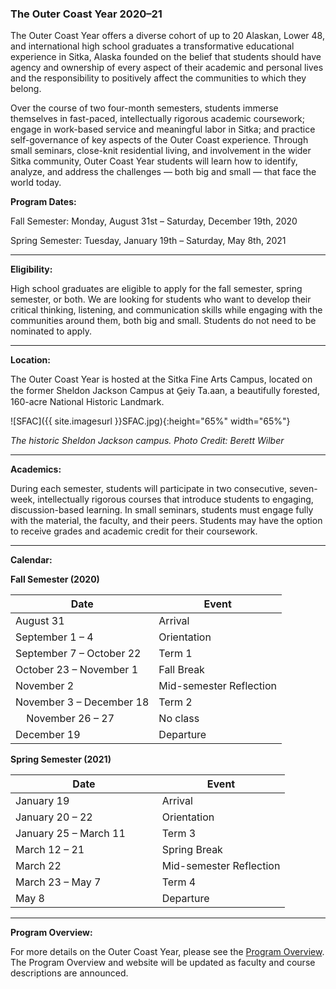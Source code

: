 ### The Outer Coast Year 2020–21

The Outer Coast Year offers a diverse cohort of up to 20 Alaskan, Lower 48, and international high school graduates a transformative educational experience in Sitka, Alaska founded on the belief that students should have agency and ownership of every aspect of their academic and personal lives and the responsibility to positively affect the communities to which they belong.

Over the course of two four-month semesters, students immerse themselves in fast-paced, intellectually rigorous academic coursework; engage in work-based service and meaningful labor in Sitka; and practice self-governance of key aspects of the Outer Coast experience. Through small seminars, close-knit residential living, and involvement in the wider Sitka community, Outer Coast Year students will learn how to identify, analyze, and address the challenges — both big and small — that face the world today.

<strong>Program Dates:</strong>

Fall Semester: Monday, August 31st – Saturday, December 19th, 2020

Spring Semester: Tuesday, January 19th – Saturday, May 8th, 2021

***

<strong>Eligibility:</strong>

High school graduates are eligible to apply for the fall semester, spring semester, or both. We are looking for students who want to develop their critical thinking, listening, and communication skills while engaging with the communities around them, both big and small. Students do not need to be nominated to apply. 

***

<strong>Location:</strong>

The Outer Coast Year is hosted at the Sitka Fine Arts Campus, located on the former Sheldon Jackson Campus at G̱eiy Ta.aan, a beautifully forested, 160-acre National Historic Landmark. 

<!-- This inserts the campus image -->
![SFAC]({{ site.imagesurl }}SFAC.jpg){:height="65%" width="65%"}

_The historic Sheldon Jackson campus. Photo Credit: Berett Wilber_

***

<strong>Academics:</strong>

During each semester, students will participate in two consecutive, seven-week, intellectually rigorous courses that introduce students to engaging, discussion-based learning. In small seminars, students must engage fully with the material, the faculty, and their peers. Students may have the option to receive grades and academic credit for their coursework.

***

<strong>Calendar:</strong>

<strong>Fall Semester (2020)</strong>

| Date          | Event     |
| ------------- | ------------- |
| August 31 | Arrival  |
| September 1 – 4   | Orientation |
| September 7 – October 22  | Term 1 |
| October 23 – November 1 | Fall Break |
| November 2  | Mid-semester Reflection  |
| November 3 – December 18  | Term 2 |
| &nbsp; &nbsp; November 26 – 27  | No class  |
| December 19  | Departure |

<strong>Spring Semester (2021)</strong>

| Date          | Event     |
| ------------- | ------------- |
| January 19 | Arrival  |
| January 20 – 22 | Orientation |
| January 25 – March 11 &nbsp; &nbsp; &nbsp; &nbsp; &nbsp; | Term 3 |
| March 12 – 21 | Spring Break |
| March 22 | Mid-semester Reflection  |
| March 23 – May 7 | Term 4 |
| May 8 | Departure |

***
<strong>Program Overview:</strong>

For more details on the Outer Coast Year, please see the <a class="blue-text text-lighten-1" href="https://docs.google.com/document/d/1XniH45s2ML6hB-8IsiKOtQ00FPKloqC_js4NkeU41ZY/edit" target="_blank">Program Overview</a>. The Program Overview and website will be updated as faculty and course descriptions are announced.


